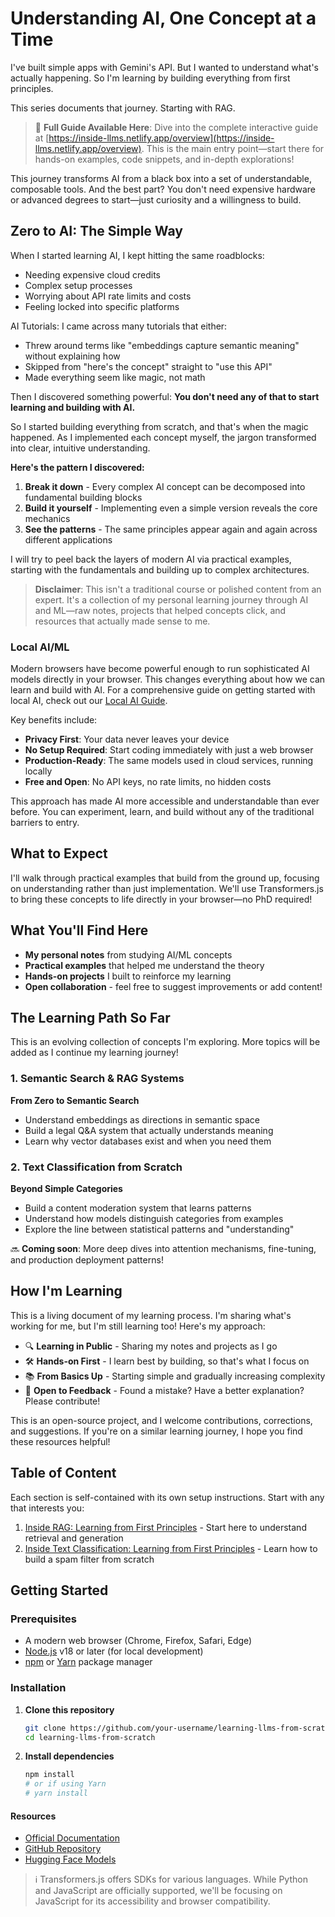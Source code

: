 # Understanding AI, One Concept at a Time

I've built simple apps with Gemini's API. But I wanted to understand
what's actually happening. So I'm learning by building everything from
first principles.

This series documents that journey. Starting with RAG.

> 🚀 **Full Guide Available Here**: Dive into the complete interactive guide at [https://inside-llms.netlify.app/overview](https://inside-llms.netlify.app/overview). This is the main entry point—start there for hands-on examples, code snippets, and in-depth explorations!

This journey transforms AI from a black box into a set of understandable, composable tools. And the best part? You don't need expensive hardware or advanced degrees to start—just curiosity and a willingness to build.

## Zero to AI: The Simple Way

When I started learning AI, I kept hitting the same roadblocks:

- Needing expensive cloud credits
- Complex setup processes
- Worrying about API rate limits and costs
- Feeling locked into specific platforms

AI Tutorials:
I came across many tutorials that either:

- Threw around terms like "embeddings capture semantic meaning" without explaining how
- Skipped from "here's the concept" straight to "use this API"
- Made everything seem like magic, not math

Then I discovered something powerful: **You don't need any of that to start learning and building with AI.**

So I started building everything from scratch, and that's when the magic happened. As I implemented each concept myself, the jargon transformed into clear, intuitive understanding.

**Here's the pattern I discovered:**

1. **Break it down** - Every complex AI concept can be decomposed into fundamental building blocks
2. **Build it yourself** - Implementing even a simple version reveals the core mechanics
3. **See the patterns** - The same principles appear again and again across different applications

I will try to peel back the layers of modern AI via practical examples, starting with the fundamentals and building up to complex architectures.

> **Disclaimer**: This isn't a traditional course or polished content from an expert. It's a collection of my personal learning journey through AI and ML—raw notes, projects that helped concepts click, and resources that actually made sense to me.

### Local AI/ML

Modern browsers have become powerful enough to run sophisticated AI models directly in your browser. This changes everything about how we can learn and build with AI. For a comprehensive guide on getting started with local AI, check out our [Local AI Guide](Local-AI.md).

Key benefits include:

- **Privacy First**: Your data never leaves your device
- **No Setup Required**: Start coding immediately with just a web browser
- **Production-Ready**: The same models used in cloud services, running locally
- **Free and Open**: No API keys, no rate limits, no hidden costs

This approach has made AI more accessible and understandable than ever before. You can experiment, learn, and build without any of the traditional barriers to entry.

## What to Expect

I'll walk through practical examples that build from the ground up, focusing on understanding rather than just implementation. We'll use Transformers.js to bring these concepts to life directly in your browser—no PhD required!

## What You'll Find Here

- **My personal notes** from studying AI/ML concepts
- **Practical examples** that helped me understand the theory
- **Hands-on projects** I built to reinforce my learning
- **Open collaboration** - feel free to suggest improvements or add content!

## The Learning Path So Far

This is an evolving collection of concepts I'm exploring. More topics will be added as I continue my learning journey!

### 1. Semantic Search & RAG Systems

**From Zero to Semantic Search**

- Understand embeddings as directions in semantic space
- Build a legal Q&A system that actually understands meaning
- Learn why vector databases exist and when you need them

### 2. Text Classification from Scratch

**Beyond Simple Categories**

- Build a content moderation system that learns patterns
- Understand how models distinguish categories from examples
- Explore the line between statistical patterns and "understanding"

🔜 **Coming soon**: More deep dives into attention mechanisms, fine-tuning, and production deployment patterns!

## How I'm Learning

This is a living document of my learning process. I'm sharing what's working for me, but I'm still learning too! Here's my approach:

- 🔍 **Learning in Public** - Sharing my notes and projects as I go
- 🛠 **Hands-on First** - I learn best by building, so that's what I focus on
- 📚 **From Basics Up** - Starting simple and gradually increasing complexity
- 🤝 **Open to Feedback** - Found a mistake? Have a better explanation? Please contribute!

This is an open-source project, and I welcome contributions, corrections, and suggestions. If you're on a similar learning journey, I hope you find these resources helpful!

## Table of Content

Each section is self-contained with its own setup instructions. Start with any that interests you:

1. [Inside RAG: Learning from First Principles](/ch1/overview) - Start here to understand retrieval and generation
2. [Inside Text Classification: Learning from First Principles](/ch2/overview) - Learn how to build a spam filter from scratch

## Getting Started

### Prerequisites

- A modern web browser (Chrome, Firefox, Safari, Edge)
- [Node.js](https://nodejs.org/) v18 or later (for local development)
- [npm](https://www.npmjs.com/) or [Yarn](https://yarnpkg.com/) package manager

### Installation

1. **Clone this repository**

   ```bash
   git clone https://github.com/your-username/learning-llms-from-scratch.git
   cd learning-llms-from-scratch
   ```

2. **Install dependencies**

   ```bash
   npm install
   # or if using Yarn
   # yarn install
   ```

#### Resources

- [Official Documentation](https://huggingface.co/docs/transformers.js/index)
- [GitHub Repository](https://github.com/huggingface/transformers.js)
- [Hugging Face Models](https://huggingface.co/models)

> ℹ️ Transformers.js offers SDKs for various languages. While Python and JavaScript are officially supported, we'll be focusing on JavaScript for its accessibility and browser compatibility.
